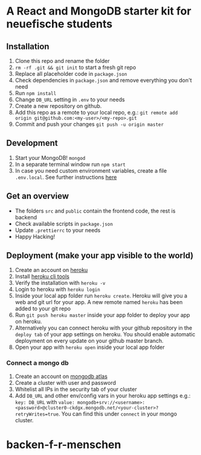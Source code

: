 # A React and MongoDB starter kit for neuefische students

## Installation
1. Clone this repo and rename the folder
1. `rm -rf .git && git init` to start a fresh git repo
1. Replace all placeholder code in `package.json`
1. Check dependencies in `package.json` and remove everything you don't need
1. Run `npm install`
1. Change `DB_URL` setting in `.env` to your needs
1. Create a new repository on github.
1. Add this repo as a remote to your local repo, e.g.: `git remote add origin git@github.com:<my-user>/<my-repo>.git`
1. Commit and push your changes `git push -u origin master` 

## Development
1. Start your MongoDB! `mongod`
1. In a separate terminal window run `npm start`
1. In case you need custom environment variables, create a file `.env.local`. See further instructions [here](https://facebook.github.io/create-react-app/docs/adding-custom-environment-variables)

## Get an overview
- The folders `src` and `public` contain the frontend code, the rest is backend
- Check available scripts in `package.json`
- Update `.prettierrc` to your needs
- Happy Hacking!

## Deployment (make your app visible to the world)
1. Create an account on [heroku](https://heroku.com)
1. Install [heroku cli tools](https://devcenter.heroku.com/articles/heroku-cli)
1. Verify the installation with `heroku -v`
1. Login to heroku with `heroku login`
1. Inside your local app folder run `heroku create`. Heroku will give you a web and git url for your app. A new remote named `heroku` has been added to your git repo 
1. Run `git push heroku master` inside your app folder to deploy your app on heroku.
1. Alternatively you can connect heroku with your github repository in the `deploy tab` of your app settings on heroku. You should enable automatic deployment on every update on your github master branch.
1. Open your app with `heroku open` inside your local app folder

### Connect a mongo db
1. Create an account on [mongodb atlas](https://www.mongodb.com/cloud/atlas)
1. Create a cluster with user and password
1. Whitelist all IPs in the security tab of your cluster
1. Add `DB_URL` and other env/config vars in your heroku app settings e.g.: `key: DB_URL` with `value: mongodb+srv://<username>:<password>@cluster0-ckdgx.mongodb.net/<your-cluster>?retryWrites=true`. You can find this under `connect` in your mongo cluster.
# backen-f-r-menschen
